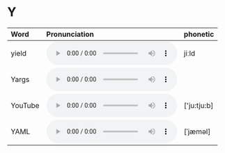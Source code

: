 
# Y

| Word  | Pronunciation | phonetic |
| :-- | :-- | :-- |
| yield | <audio src="/awesome-pronunciation/public/audio/yield.mp3" controls="controls" controlslist="nodownload"></audio> | jiːld |
| Yargs | <audio src="/awesome-pronunciation/public/audio/Yargs.mp3" controls="controls" controlslist="nodownload"></audio> |  |
| YouTube | <audio src="/awesome-pronunciation/public/audio/YouTube.mp3" controls="controls" controlslist="nodownload"></audio> | ['ju:tju:b] |
| YAML | <audio src="/awesome-pronunciation/public/audio/YAML.mp3" controls="controls" controlslist="nodownload"></audio> | [ˈjæməl] |

